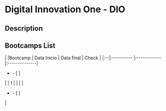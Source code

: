 # Digital Innovation One - DIO

## Description

<Sobre a plataforma>

## Bootcamps List

|   |Bootcamp           | Data Inicio   | Data final    | Check                     |
|:--|:----------        |:------------  |:--------------| <ul><li>- [ ] </li></ul>  |
| 1 |<link da pasta>    |               |               | <ul><li>- [ ] </li></ul>  |
